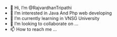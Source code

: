 - 👋 Hi, I’m @RajvardhanTripathi
- 👀 I’m interested in Java And Php web developing
- 🌱 I’m currently learning in VNSG University
- 💞️ I’m looking to collaborate on ...
- 📫 How to reach me ...

<!---
RajvardhanTripathi/RajvardhanTripathi is a ✨ special ✨ repository because its `README.md` (this file) appears on your GitHub profile.
You can click the Preview link to take a look at your changes.
--->
